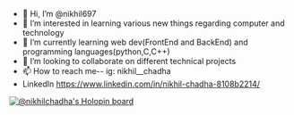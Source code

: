 - 👋 Hi, I’m @nikhil697
- 👀 I’m interested in learning various new things regarding computer and technology
- 🌱 I’m currently learning web dev(FrontEnd and BackEnd) and programming languages(python,C,C++)
- 💞️ I’m looking to collaborate on different technical projects
- 📫 How to reach me-- ig: nikhil__chadha
- LinkedIn https://www.linkedin.com/in/nikhil-chadha-8108b2214/

[![@nikhilchadha's Holopin board](https://holopin.me/nikhilchadha)](https://holopin.io/@nikhilchadha)

<!---
nikhil697/nikhil697 is a ✨ special ✨ repository because its `README.md` (this file) appears on your GitHub profile.
You can click the Preview link to take a look at your changes.
--->
